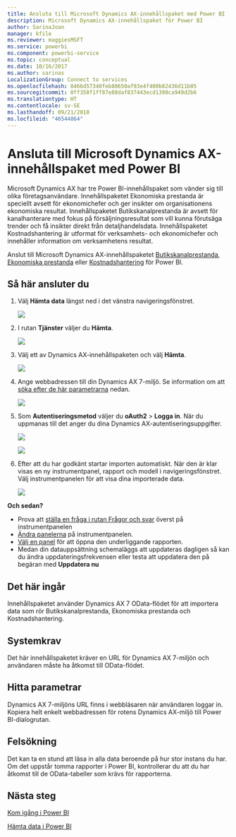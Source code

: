 ```yaml
---
title: Ansluta till Microsoft Dynamics AX-innehållspaket med Power BI
description: Microsoft Dynamics AX-innehållspaket för Power BI
author: SarinaJoan
manager: kfile
ms.reviewer: maggiesMSFT
ms.service: powerbi
ms.component: powerbi-service
ms.topic: conceptual
ms.date: 10/16/2017
ms.author: sarinas
LocalizationGroup: Connect to services
ms.openlocfilehash: 8466d57340feb80650af93e4f400b82436d11b05
ms.sourcegitcommit: 0ff358f1ff87e88daf837443ecd1398ca949d2b6
ms.translationtype: HT
ms.contentlocale: sv-SE
ms.lasthandoff: 09/21/2018
ms.locfileid: "46544864"
---
```

# <a name="connect-to-microsoft-dynamics-ax-content-pack-with-power-bi"></a>Ansluta till Microsoft Dynamics AX-innehållspaket med Power BI
Microsoft Dynamics AX har tre Power BI-innehållspaket som vänder sig till olika företagsanvändare. Innehållspaketet Ekonomiska prestanda är speciellt avsett för ekonomichefer och ger insikter om organisationens ekonomiska resultat. Innehållspaketet Butikskanalprestanda är avsett för kanalhanterare med fokus på försäljningsresultat som vill kunna förutsäga trender och få insikter direkt från detaljhandelsdata. Innehållspaketet Kostnadshantering är utformat för verksamhets- och ekonomichefer och innehåller information om verksamhetens resultat.

Anslut till Microsoft Dynamics AX-innehållspaketet [Butikskanalprestanda](https://app.powerbi.com/getdata/services/dynamics-ax-retail-channel-performance), [Ekonomiska prestanda](https://app.powerbi.com/getdata/services/dynamics-ax-financial-performance) eller [Kostnadshantering](https://app.powerbi.com/getdata/services/dynamics-ax-cost-management) för Power BI.

## <a name="how-to-connect"></a>Så här ansluter du
1. Välj **Hämta data** längst ned i det vänstra navigeringsfönstret.
   
   ![](media/service-connect-to-microsoft-dynamics-ax/getdata.png)
2. I rutan **Tjänster** väljer du **Hämta**.
   
   ![](media/service-connect-to-microsoft-dynamics-ax/services.png)
3. Välj ett av Dynamics AX-innehållspaketen och välj **Hämta**.
   
   ![](media/service-connect-to-microsoft-dynamics-ax/mdax.png)
4. Ange webbadressen till din Dynamics AX 7-miljö. Se information om att [söka efter de här parametrarna](#FindingParams) nedan.
   
   ![](media/service-connect-to-microsoft-dynamics-ax/params.png)
5. Som **Autentiseringsmetod** väljer du **oAuth2** \> **Logga in**. När du uppmanas till det anger du dina Dynamics AX-autentiseringsuppgifter.
   
    ![](media/service-connect-to-microsoft-dynamics-ax/creds.png)
   
    ![](media/service-connect-to-microsoft-dynamics-ax/creds2.png)
6. Efter att du har godkänt startar importen automatiskt. När den är klar visas en ny instrumentpanel, rapport och modell i navigeringsfönstret. Välj instrumentpanelen för att visa dina importerade data.
   
     ![](media/service-connect-to-microsoft-dynamics-ax/dashboard.png)

**Och sedan?**

* Prova att [ställa en fråga i rutan Frågor och svar](consumer/end-user-q-and-a.md) överst på instrumentpanelen
* [Ändra panelerna](service-dashboard-edit-tile.md) på instrumentpanelen.
* [Välj en panel](consumer/end-user-tiles.md) för att öppna den underliggande rapporten.
* Medan din datauppsättning schemaläggs att uppdateras dagligen så kan du ändra uppdateringsfrekvensen eller testa att uppdatera den på begäran med **Uppdatera nu**

## <a name="whats-included"></a>Det här ingår
Innehållspaketet använder Dynamics AX 7 OData-flödet för att importera data som rör Butikskanalprestanda, Ekonomiska prestanda och Kostnadshantering.

## <a name="system-requirements"></a>Systemkrav
Det här innehållspaketet kräver en URL för Dynamics AX 7-miljön och användaren måste ha åtkomst till OData-flödet.

## <a name="finding-parameters"></a>Hitta parametrar
<a name="FindingParams"></a>

Dynamics AX 7-miljöns URL finns i webbläsaren när användaren loggar in. Kopiera helt enkelt webbadressen för rotens Dynamics AX-miljö till Power BI-dialogrutan.

## <a name="troubleshooting"></a>Felsökning
Det kan ta en stund att läsa in alla data beroende på hur stor instans du har. Om det uppstår tomma rapporter i Power BI, kontrollerar du att du har åtkomst till de OData-tabeller som krävs för rapporterna.

## <a name="next-steps"></a>Nästa steg
[Kom igång i Power BI](service-get-started.md)

[Hämta data i Power BI](service-get-data.md)

